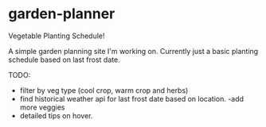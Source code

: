 # garden-planner
Vegetable Planting Schedule!

A simple garden planning site I'm working on. Currently just a basic planting schedule based on last frost date.

TODO:

- filter by veg type (cool crop, warm crop and herbs)
- find historical weather api for last frost date based on location.
-add more veggies
- detailed tips on hover.

